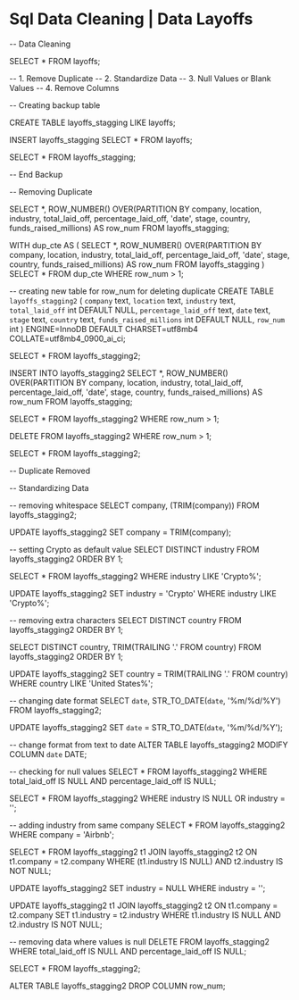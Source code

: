 # Sql Data Cleaning | Data Layoffs
-- Data Cleaning

SELECT *
FROM layoffs;

-- 1. Remove Duplicate
-- 2. Standardize Data 
-- 3. Null Values or Blank Values
-- 4. Remove Columns

-- Creating backup table

CREATE TABLE layoffs_stagging
LIKE layoffs;

INSERT layoffs_stagging
SELECT *
FROM layoffs;

SELECT *
FROM layoffs_stagging;

-- End Backup

-- Removing Duplicate

SELECT *,
ROW_NUMBER() OVER(PARTITION BY company, location, industry, total_laid_off, percentage_laid_off, 'date', stage, country, funds_raised_millions) AS row_num
FROM layoffs_stagging;

WITH dup_cte AS
(
SELECT *,
ROW_NUMBER() OVER(PARTITION BY company, location, industry, total_laid_off, percentage_laid_off, 'date', stage, country, funds_raised_millions) AS row_num
FROM layoffs_stagging
)
SELECT *
FROM dup_cte
WHERE row_num > 1;

-- creating new table for row_num for deleting duplicate
CREATE TABLE `layoffs_stagging2` (
  `company` text,
  `location` text,
  `industry` text,
  `total_laid_off` int DEFAULT NULL,
  `percentage_laid_off` text,
  `date` text,
  `stage` text,
  `country` text,
  `funds_raised_millions` int DEFAULT NULL,
  `row_num` int
) ENGINE=InnoDB DEFAULT CHARSET=utf8mb4 COLLATE=utf8mb4_0900_ai_ci;

SELECT *
FROM layoffs_stagging2;

INSERT INTO layoffs_stagging2
SELECT *,
ROW_NUMBER() OVER(PARTITION BY company, location, industry, total_laid_off, percentage_laid_off, 'date', stage, country, funds_raised_millions) AS row_num
FROM layoffs_stagging;

SELECT *
FROM layoffs_stagging2
WHERE row_num > 1;

DELETE
FROM layoffs_stagging2
WHERE row_num > 1;

SELECT *
FROM layoffs_stagging2;

-- Duplicate Removed

-- Standardizing  Data

-- removing whitespace
SELECT company, (TRIM(company))
FROM layoffs_stagging2;

UPDATE layoffs_stagging2
SET company = TRIM(company);

-- setting Crypto as default value
SELECT DISTINCT industry
FROM layoffs_stagging2
ORDER BY 1;

SELECT *
FROM layoffs_stagging2
WHERE industry LIKE 'Crypto%';

UPDATE layoffs_stagging2
SET industry = 'Crypto'
WHERE industry LIKE 'Crypto%';

-- removing extra characters
SELECT DISTINCT country
FROM layoffs_stagging2
ORDER BY 1;

SELECT DISTINCT country, TRIM(TRAILING '.' FROM country)
FROM layoffs_stagging2
ORDER BY 1;

UPDATE layoffs_stagging2
SET country = TRIM(TRAILING '.' FROM country)
WHERE country LIKE 'United States%';

-- changing date format
SELECT `date`,
STR_TO_DATE(`date`, '%m/%d/%Y')
FROM  layoffs_stagging2;

UPDATE layoffs_stagging2
SET `date` = STR_TO_DATE(`date`, '%m/%d/%Y');

-- change format from text to date
ALTER TABLE layoffs_stagging2
MODIFY COLUMN `date` DATE;

-- checking for null values
SELECT *
FROM layoffs_stagging2
WHERE total_laid_off IS NULL
AND percentage_laid_off IS NULL;

SELECT *
FROM layoffs_stagging2
WHERE industry IS NULL
OR industry = '';

-- adding industry from same company
SELECT *
FROM layoffs_stagging2
WHERE company = 'Airbnb';

SELECT *
FROM layoffs_stagging2 t1
JOIN layoffs_stagging2 t2
ON t1.company = t2.company
WHERE (t1.industry IS NULL)
AND t2.industry IS NOT NULL;

UPDATE layoffs_stagging2
SET industry = NULL
WHERE industry = '';

UPDATE layoffs_stagging2 t1
JOIN layoffs_stagging2 t2
ON t1.company = t2.company
SET t1.industry = t2.industry
WHERE t1.industry IS NULL
AND t2.industry IS NOT NULL;

-- removing data where values is null
DELETE
FROM layoffs_stagging2
WHERE total_laid_off IS NULL
AND percentage_laid_off IS NULL;

SELECT *
FROM layoffs_stagging2;

ALTER TABLE layoffs_stagging2
DROP COLUMN row_num;